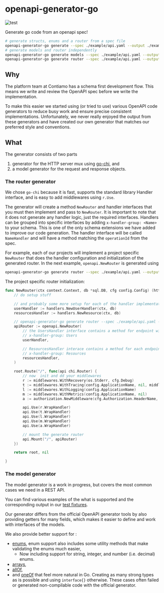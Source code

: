 openapi-generator-go
====================

![test](https://github.com/contiamo/openapi-generator-go/workflows/test/badge.svg)

Generate go code from an openapi spec!

```bash
# generate structs, enums and a router from a spec file
openapi-generator-go generate --spec ./example/api.yaml --output ./example/generated
# generate models and router independently
openapi-generator-go generate models --spec ./example/api.yaml --output ./example/models --package-name models
openapi-generator-go generate router --spec ./example/api.yaml --output ./example/router --package-name router
```

## Why
The platform team at Contiamo has a schema first development flow. This means we write and review the OpenAPI spec before we write the implementation.

To make this easier we started using (or tried to use) various OpenAPI code generators to reduce busy work and ensure precise consistent implementations. Unfortunately, we never really enjoyed the output from these generators and have created our own generator that matches our preferred style and conventions.

## What
The generator consists of two parts

1. generator for the HTTP server mux using [go-chi](https://github.com/go-chi/chi), and
2. a model generator for the request and response objects.

### The router generator
We chose `go-chi` because it is fast, supports the standard library Handler interface, and is easy to add middlewares using `r.Use`.

The generator will create a method `NewRouter` and handler interfaces that you must then implement and pass to `NewRouter`. It is important to note that it does not generate any handler logic, just the required interfaces.  Handlers can be grouped into specific interfaces by adding `x-handler-group: <Name>` to your schema. This is one of the only schema extensions we have added to improve our code generation. The handler interface will be called `NameHandler` and will have a method matching the `operationId` from the spec.

For example, each of our projects will implement a project specific `NewRouter` that does the handler configuration and  initialization of the generated router. In the next example, `openapi.NewRouter` is generated using

```sh
openapi-generator-go generate router --spec ./example/api.yaml --output ./example/router --package-name openapi
```
The project specific router initialization:
```go
func NewRouter(ctx context.Context, db *sql.DB, cfg config.Config) (http.Handler, error) {
    // do setup stuff

    // and probably some more setup for each of the handler implementations
    userHandler := handlers.NewUserHandler(ctx, db)
    resourcesHandler := handlers.NewResource(ctx, db)

    // openapi-generator-go generate router --spec ./example/api.yaml --output ./example/router --package-name openapi
    apiRouter := openapi.NewRouter(
        // the UsersHandler interface contains a method for endpoint with
        // x-handler-group: Users
        userHandler,

        // ResourcesHandler interace contains a method for each endpoint with
        // x-handler-group: Resources
        resourcesHandler,
    )

    root.Route("/", func(api chi.Router) {
        // now  init and dd your middlewares
		r := middlewares.WithRecovery(os.Stderr, cfg.Debug)
		t := middlewares.WithTracing(config.ApplicationName, nil, middlewares.ChiRouteName)
		l := middlewares.WithLogging(config.ApplicationName)
		m := middlewares.WithMetrics(config.ApplicationName, nil)
		a := authorization.NewMiddleware(cfg.Authorization.HeaderName, publicKey)

		api.Use(r.WrapHandler)
		api.Use(t.WrapHandler)
		api.Use(l.WrapHandler)
		api.Use(m.WrapHandler)
		api.Use(a.WrapHandler)

        // mount the generate router
		api.Mount("/", apiRouter)
	})

	return root, nil

}
```

### The model generator
The model generator is a work in progress, but covers the most common cases we need in a REST API.

You can find various examples of the what is supported and the corresponding output in our [test fixtures](./pkg/generators/models/testdata/cases).

Our generator differs from the official OpenAPI generator tools by also providing getters for many fields, which makes it easier to define and work with interfaces of the models.

We also provide better support for :
* [enums](./pkg/generators/models/testdata/cases/enums/expected/model_filter_type.go), enum support also includes some utility methods that make validating the enums much easier,
  * Now including support for string, integer, and number (i.e. decimal) enums.
* [arrays](./pkg/generators/models/testdata/cases/typed_arrays/expected/model_foo.go),
* [allOf](./pkg/generators/models/testdata/cases/allof1/expected/model_foo.go),
* and [oneOf](./pkg/generators/models/testdata/cases/oneof/expected/model_foo.go)
that feel more natural in Go. Creating as many strong types as is possible and using `interface{}` otherwise. These cases often failed or generated non-compilable code with the official generator.
